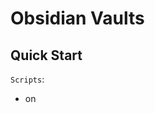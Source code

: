 # Obsidian Vaults

## Quick Start

`Scripts`:

- on <title>
> Create a new file inside the obsidian vaults

- og
> Organize all the files in verified folder to their corresponding folder in notes
